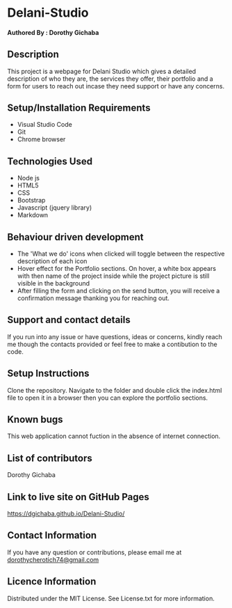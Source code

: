 # Delani-Studio
#### Authored By : **Dorothy Gichaba**
## Description
This project is a webpage for Delani Studio which gives a detailed description of who they are, the services they offer, their portfolio and a form for users to reach out incase they need support or have any concerns.
## Setup/Installation Requirements
* Visual Studio Code
* Git
* Chrome browser
## Technologies Used
* Node js
* HTML5
* CSS
* Bootstrap
* Javascript (jquery library)
* Markdown
## Behaviour driven development
* The 'What we do'  icons when clicked will toggle between the respective description of each icon
* Hover effect for the Portfolio sections. On hover, a white box appears with then name of the project inside while the project picture is still visible in the background
* After filling the form and clicking on the send button, you will receive a confirmation message thanking you for reaching out.
## Support and contact details
If you run into any issue or have questions, ideas or concerns, kindly reach me though the contacts provided or feel free to make a contibution to the code.
## Setup Instructions
Clone the repository. Navigate to the folder and double click the index.html file to open it in a browser then you can explore the portfolio sections.
## Known bugs
This web application cannot fuction in the absence of internet connection.
## List of contributors 
Dorothy Gichaba
## Link to live site on GitHub Pages
https://dgichaba.github.io/Delani-Studio/
## Contact Information
If you have any question or contributions, please email me at dorothycherotich74@gmail.com
## Licence Information
Distributed under the MIT License. See License.txt for more information.

